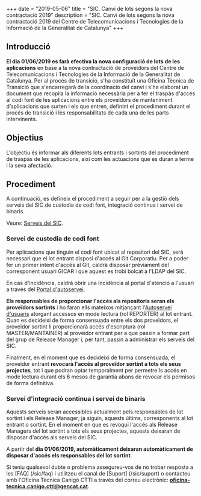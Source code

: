 +++
date        = "2019-05-06"
title       = "SIC. Canvi de lots segons la nova contractació 2019"
description = "SIC. Canvi de lots segons la nova contractació 2019 del Centre de Telecomunicacions i Tecnologies de la Informació de la Generalitat de Catalunya"
+++

## Introducció

**El dia 01/06/2019 es farà efectiva la nova configuració de lots de les aplicacions** en base a la nova contractació de proveïdors del Centre de Telecomunicacions i Tecnologies de la Informació de la Generalitat de Catalunya. Per al procés de transició, s'ha constituït una Oficina Tècnica de Transició que s'encarregarà de la coordinació del canvi i s'ha elaborat un document que recopila la informació necessària per a fer el traspàs d'accés al codi font de les aplicacions entre els proveïdors de manteniment d’aplicacions que surten i els que entren, definint el procediment durant el procés de transició i les responsabilitats de cada una de les parts intervinents.

## Objectius

L'objectiu és informar als diferents lots entrants i sortints del procediment de traspàs de les aplicacions, així com les actuacions que es duran a terme i la seva afectació.

## Procediment

A continuació, es defineix el procediment a seguir per a la gestió dels serveis del SIC de custodia de codi font, integració continua i servei de binaris.

Veure: [Serveis del SIC](/sic-serveis/).

### Servei de custodia de codi font
Per aplicacions que tinguin el codi font ubicat al repositori del SIC, serà necessari que el lot entrant disposi d'accés al Git Corporatiu. Per a poder fer un primer intent d'accés al Git, caldrà disposar prèviament del corresponent usuari GICAR i que aquest es trobi bolcat a l'LDAP del SIC. 

En cas d'incidència, caldrà obrir una incidència al portal d'atenció a l'usuari a través del [Portal d'autoservei](https://pautic.gencat.cat).

**Els responsables de proporcionar l'accés als repositoris seran els proveïdors sortints** i ho faran ells mateixos mitjançant l'[Autoservei d'usuaris](/sic-serveis/autoservei-usuaris/) atorgant accessos en mode lectura (rol REPORTER) al lot entrant. Quan es decideixi de forma consensuada entre els dos proveïdors, el proveïdor sortint li proporcionarà accés d'escriptura (rol MASTER/MANTAINER) al proveïdor entrant per a que passin a formar part del grup de Release Manager i, per tant, passin a administrar els serveis del SIC.

Finalment, en el moment que es decideixi de forma consensuada, el proveïdor entrant **revocarà l'accés al proveïdor sortint a tots els seus projectes**, tot i que podran optar temporalment per permetre'ls accés en mode lectura durant els 6 mesos de garantia abans de revocar els permisos de forma definitiva.

### Servei d'integració continua i servei de binaris

Aquests serveis seran accessibles actualment pels responsables de lot sortint i els Release Manager; ja siguin, aquests últims, corresponents al lot entrant o sortint. En el moment en que es revoqui l'accés als Release Managers del lot sortint a tots els seus projectes, aquests deixaran de disposar d'accés als serveis del SIC.

A partir del **dia 01/06/2019, automàticament deixaran automàticament de disposar d'accés els responsables del lot sortint**.



Si teniu qualsevol dubte o problema assegureu-vos de no trobar resposta a les [FAQ] (/sic/faq) i utilitzeu el canal de [Suport] (/sic/suport) o contacteu amb l'Oficina Tècnica Canigó CTTI a través del correu electrònic: **oficina-tecnica.canigo.ctti@gencat.cat**.
